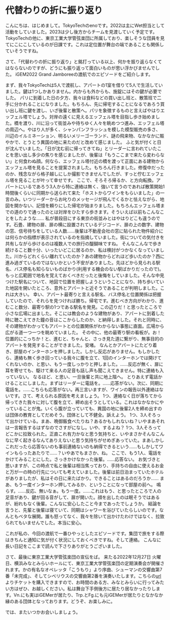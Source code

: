 # 代替わりの折に振り返り

こんにちは、はじめまして。TokyoTechのenoです。2022は主にWet担当として活動をしていました。2023は少し後方からチームを見渡していく予定です。
TokyoTechの他に、東京工業大学管弦楽団に所属しており、楽しそうな団員を見てにこにこしているのが日課です。これは定位置が舞台の端であることも関係していそうですね。

さて、「代替わりの折に振り返り」と銘打っている以上、何かを振り返らなくてはならないのですが、どうにも振り返って面白いものが思い浮かびませんでした。
iGEM2022 Grand Jamboreeの渡航でのエピソードをご紹介します。

まず、我々TokyoTechは5人で渡航し、アパートの1室を借りて5人で生活していました。鍵は1つしかありません。内からも外からも、施錠にはその鍵が必要でした。
パリに到着した日の夕方、我々は食料などの買い出し班と、散策班で二手に分かれることになりました。もちろん、先に帰宅することになるであろう買い出し班に鍵を渡し、いざ後輩と散策へ。パリを象徴するものと言えばやはりエッフェル塔でしょう。対岸の遠くに見えるエッフェル塔を目指し歩き始めました。橋を渡り、川に沿って街並みや待ちゆく人々を眺めつつ進み、エッフェル塔の周辺へ。やはり人が多く、シャンパンフラッシュを模した模型販売の多さ、川辺のイルミネーション、明るいメリーゴーランド、謎の飛来物、なかなかに賑やかで、とうとう異国の地に来たのだと改めて感じました。
ふと気が付くと日が沈んでいました。「日が沈む前に帰ってきてね」とリーダーに言われていたことを思い出し多少の焦りを感じましたが、後輩は「もうここまで来たら変わらない」と何食わぬ顔。何なら、エッフェル塔付近の橋を渡って正面にある建物からエッフェル塔を見ることを提案されました。もちろん行きました。修復中だったのか、残念ながら格子越しにしか撮影できませんでしたが、すっと佇むエッフェル塔を見ることが叶って幸せです。
ここで、そろそろ帰るか、と方向転換。アパートにいるであろう3人から特に連絡は無く、強いて言うのであれば散策開始1時間後くらいに同期から送られて来た「ホストからワインをもらいました」の一言のみ。いつリーダーからお叱りのメッセージが飛んでくるかと怯えながら、地図を開かない、記憶を頼りにした帰宅が始まりました。もちろんエッフェル塔までの道のりで通ったのとは対岸をひたすら歩きます。そういえば以前もこんなことをしたような……
私が普段目にする東京の街並みとはやはりどこも違うのです。石畳、建物の扉、扉の横に設置されているデジコード、扉の上の数字、建物の窓、信号待ちをしている人数……後輩は不動産会社の窓に貼られた物件紹介には何らかの指標が表示されているのを指摘していました。街についての気付きを共有しながら歩けるのは複数人での旅行の醍醐味ですね。
そんなこんなで歩き続けること数十分、いったいどこに居るのか、私は検討がつかなくなっていました。川からどれくらい離れていたのか？あの建物からどれほど歩いたのか？西に進み過ぎているのではないかという不安がありました。先ほどから見られる駅名、バス停名も知らないものばかり(利用する機会のない駅ばかりだったので)。もっと広範囲で地名を覚えておくべきだったと後悔をしていました。そんな中見つけた駅名について、地図で位置を把握しようということになり、持ち歩いていた地図を開いたところ、意外とアパートと近そうであることが判明しました。これは大きい。
幸い、アパート最寄りと言える駅名、バス停名と位置関係は把握していたので、それらを見つければ勝ち。帰宅です。進むべき方向がわかり、進むこと数分、最寄り駅の1つである駅名を発見。この辺りだ！と思ったところで小さな広場に出ました。そこには教会のような建物があり、アパートに到着した時に聴こえてきた鐘の音はここからしたのか、と納得しました。それと同時に、その建物がわかってもアパートとの位置関係がわからない事態に直面。広場から広がる道一つ一つを眺めていました。
その中に、他の最寄り駅の看板が。お！位置的にこっちか！と、進むと、ちゃんと、さっき見た道に繋がり、無事目的のアパートを発見することができました。安堵。
なんとかアパートにたどり着き、部屋のインターホンを押しました。しかし反応がありません。もしかしたら、連絡も無く歩き回っている我々に腹を立て、1回のインターホンでは開けてくれないのか、と思い、もう一度しっかりと押しました。……反応が無く、扉に耳を寄せても、駆けて来る人の足音も話し声も聞こえてきません。特に連絡も入っていない。
なるほど、と思い、一旦後輩と共に地上階へ。
とりあえず電話かけることにしました。まずはリーダーに電話を。……応答がない。次に、同期に電話を。……こちらも応答がない。再三言いますが、ワインの報告以外連絡はないです。さて、考えられる原因を考えましょう。
1つ、連絡なく日が落ちてから帰ってきた我々に対して腹を立て、締め出そうとしている。これはなかなかにやっていることが鬼。いくら腹が立っていても、異国の地に後輩2人を締め出すのは団体の教育としてだめそう。団体として不健全。訴えよう。
1つ、3人そろって出かけている。まあ、晩御飯食べたりね？あるかもしれないね？いやまあそれは一言報告するはずなのでさすがになし。いや、するよね？
1つ、3人そろってどこかに拉致られた。正直これ有力かなと思う気持ちと、いやまさかそんなこんなに早く起きるなんてありえないと思う気持ちがせめぎあっていた。まあしかしこれだったら応答ないのも事前連絡ないのも納得できるという……もしかしてワインもらったあたりで……？いやあでもまさか、ね。
ここで、もう1人、電話をかけてみることにした。さっきかけなかった後輩。……応答ない。
お気づきと思いますが、この時点で私と後輩は相当焦っており、手持ちの自由に使えるお金と万が一の時の行先についても考えていました。後輩は前日泊まっていたホテルがありましたが、私はその日に来たばかり。できることはあるのだろうか……
まあ、もう一度インターホン押してみるか、ということになって部屋の前へ。
鳴らす。……反応、無いなぁ。もう一度。……これはもう、と思ったところで人の足音があり、鍵が回る音がして、扉が開いた。顔を出したのは眠そうではあるが、紛れもなく後輩。こんなに安心したこと今まであったでしょうか。
結論を言うと、先輩と後輩は寝ていて、同期はシャワーを浴びていたらしいのです。なんともベタな展開。誰も怒ってなく、我々を除いて出かけたわけではなく、拉致られてもいませんでした。本当に安心。

これが私の、今回の渡航で一番ひやっとしたエピソードです。集団で旅をする際はきちんと通知に気が付く状況にしておくべきですね。そして連絡。
こんなに長い日記をここまで読んで下さりありがとうございました。


さて、最後に東京工業大学管弦楽団の宣伝をば。
来たる2022年12月27日 火曜日、横浜みなとみらいホールにて、東京工業大学管弦楽団の定期演奏会が開催されます。かの有名なオペレッタ「こうもり」より序曲、シューマンの交響曲第7番「未完成」、そしてシベリウスの交響曲第2番を演奏いたします。こちらの[url](https://teket.jp/1126/16844)よりチケットを購入できますので、お時間のある方、みなとみらいに行ってみたい方はぜひ、お越しください。私は舞台下手側後方に居たり居なかったりします。Vn.にも実はiGEMerが居たり、Trp.とFg.にも元iGEMerが居たりとなかなか縁のある団体となっております。どうぞ、お楽しみに。

では、またいつかお会いしましょう。

